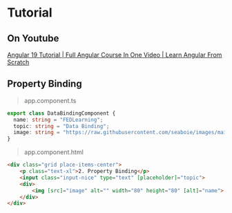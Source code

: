 # Tutorial  

## On Youtube  
[Angular 19 Tutorial | Full Angular Course In One Video | Learn Angular From Scratch](https://www.youtube.com/watch?v=jYV2enNmplM&t=858s)  

## Property Binding

> app.component.ts

```ts
export class DataBindingComponent {
  name: string = "FEDLearning";
  topic: string = "Data Binding";
  image: string = "https://raw.githubusercontent.com/seaboie/images/main/images/logo/logoTransparent.png";
}
```

> app.component.html

```html
<div class="grid place-items-center">
    <p class="text-xl">2. Property Binding</p>
    <input class="input-nice" type="text" [placeholder]="topic">
    <div>
        <img [src]="image" alt="" width="80" height="80" [alt]="name">
    </div>
</div>
```
